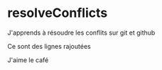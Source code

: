 # resolveConflicts

J'apprends à résoudre les conflits sur git et github

Ce sont des lignes rajoutées

J'aime le café
